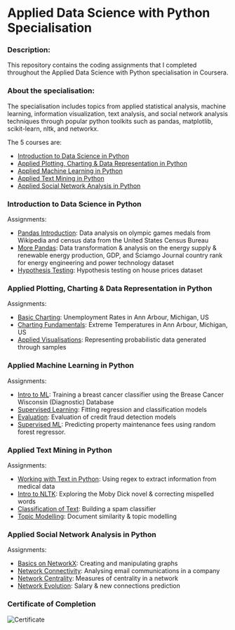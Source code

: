 # Applied Data Science with Python Specialisation

### Description:  
This repository contains the coding assignments that I completed throughout the Applied Data Science with Python specialisation in Coursera.
  
### About the specialisation:  
The specialisation includes topics from applied statistical analysis, machine learning, information visualization, text analysis, and social network analysis techniques through popular python toolkits such as pandas, matplotlib, scikit-learn, nltk, and networkx.

The 5 courses are:  
- [Introduction to Data Science in Python](https://github.com/Gianatmaja/Applied-Data-Science-with-PythonSpecialisation/tree/master/Introduction%20to%20Data%20Science%20in%20Python)
- [Applied Plotting, Charting & Data Representation in Python](https://github.com/Gianatmaja/Applied-Data-Science-with-PythonSpecialisation/tree/master/Applied%20Plotting%2C%20Charting%20%26%20Data%20Representation%20in%20Python)
- [Applied Machine Learning in Python](https://github.com/Gianatmaja/Applied-Data-Science-with-PythonSpecialisation/tree/master/Applied%20Machine%20Learning%20in%20Python)
- [Applied Text Mining in Python](https://github.com/Gianatmaja/Applied-Data-Science-with-PythonSpecialisation/tree/master/Applied%20Text%20Mining%20in%20Python)
- [Applied Social Network Analysis in Python](https://github.com/Gianatmaja/Applied-Data-Science-with-PythonSpecialisation/tree/master/Applied%20Social%20Network%20Analysis%20in%20Python)

### Introduction to Data Science in Python
Assignments:
- [Pandas Introduction](https://github.com/Gianatmaja/Applied-Data-Science-with-Python-Specialisation/blob/master/Introduction%20to%20Data%20Science%20in%20Python/Pandas%20Introduction.ipynb): Data analysis on olympic games medals from Wikipedia and census data from the United States Census Bureau
- [More Pandas](https://github.com/Gianatmaja/Applied-Data-Science-with-Python-Specialisation/blob/master/Introduction%20to%20Data%20Science%20in%20Python/More%20Pandas.ipynb): Data transformation & analysis on the energy supply & renewable energy production, GDP, and Sciamgo Journal country rank for energy engineering and power technology dataset
- [Hypothesis Testing](https://github.com/Gianatmaja/Applied-Data-Science-with-Python-Specialisation/blob/master/Introduction%20to%20Data%20Science%20in%20Python/Hypothesis%20Testing.ipynb): Hypothesis testing on house prices dataset

### Applied Plotting, Charting & Data Representation in Python
Assignments:
- [Basic Charting](https://github.com/Gianatmaja/Applied-Data-Science-with-Python-Specialisation/blob/master/Applied%20Plotting%2C%20Charting%20%26%20Data%20Representation%20in%20Python/UnemploymentRates.pdf): Unemployment Rates in Ann Arbour, Michigan, US
- [Charting Fundamentals](https://github.com/Gianatmaja/Applied-Data-Science-with-Python-Specialisation/blob/master/Applied%20Plotting%2C%20Charting%20%26%20Data%20Representation%20in%20Python/Extreme%2BTemperatures%20(1).ipynb): Extreme Temperatures in Ann Arbour, Michigan, US
- [Applied Visualisations](https://github.com/Gianatmaja/Applied-Data-Science-with-Python-Specialisation/blob/master/Applied%20Plotting%2C%20Charting%20%26%20Data%20Representation%20in%20Python/Building%20a%20Custom%20Visualisation.ipynb): Representing probabilistic data generated through samples

### Applied Machine Learning in Python
Assignments:
- [Intro to ML](https://github.com/Gianatmaja/Applied-Data-Science-with-Python-Specialisation/blob/master/Applied%20Machine%20Learning%20in%20Python/Cancer%20Classifier.ipynb): Training a breast cancer classifier using the Brease Cancer Wisconsin (Diagnostic) Database
- [Supervised Learning](https://github.com/Gianatmaja/Applied-Data-Science-with-Python-Specialisation/blob/master/Applied%20Machine%20Learning%20in%20Python/Supervised%20Learning.ipynb): Fitting regression and classification models
- [Evaluation](https://github.com/Gianatmaja/Applied-Data-Science-with-Python-Specialisation/blob/master/Applied%20Machine%20Learning%20in%20Python/Evaluation.ipynb): Evaluation of credit fraud detection models
- [Supervised ML](https://github.com/Gianatmaja/Applied-Data-Science-with-Python-Specialisation/blob/master/Applied%20Machine%20Learning%20in%20Python/Predicting%20Property%20Maintenance%20Fines.ipynb): Predicting property maintenance fees using random forest regressor.

### Applied Text Mining in Python
Assignments:
- [Working with Text in Python](https://github.com/Gianatmaja/Applied-Data-Science-with-Python-Specialisation/blob/master/Applied%20Text%20Mining%20in%20Python/Regex.ipynb): Using regex to extract information from medical data
- [Intro to NLTK](https://github.com/Gianatmaja/Applied-Data-Science-with-Python-Specialisation/blob/master/Applied%20Text%20Mining%20in%20Python/Introduction%20to%20NLTK.ipynb): Exploring the Moby Dick novel & correcting mispelled words
- [Classification of Text](https://github.com/Gianatmaja/Applied-Data-Science-with-Python-Specialisation/blob/master/Applied%20Text%20Mining%20in%20Python/Spam%20Classifier.ipynb): Building a spam classifier
- [Topic Modelling](https://github.com/Gianatmaja/Applied-Data-Science-with-Python-Specialisation/blob/master/Applied%20Text%20Mining%20in%20Python/Document%20Similarity%20%26%20Topic%20Modelling.ipynb): Document similarity & topic modelling

### Applied Social Network Analysis in Python
Assignments:
- [Basics on NetworkX](https://github.com/Gianatmaja/Applied-Data-Science-with-Python-Specialisation/blob/master/Applied%20Social%20Network%20Analysis%20in%20Python/Creating%20%26%20Manipulating%20Graphs.ipynb): Creating and manipulating graphs
- [Network Connectivity](https://github.com/Gianatmaja/Applied-Data-Science-with-Python-Specialisation/blob/master/Applied%20Social%20Network%20Analysis%20in%20Python/Network%20Connectivity.ipynb): Analysing email communications in a company
- [Network Centrality](https://github.com/Gianatmaja/Applied-Data-Science-with-Python-Specialisation/blob/master/Applied%20Social%20Network%20Analysis%20in%20Python/Network%20Centrality.ipynb): Measures of centrality in a network
- [Network Evolution](https://github.com/Gianatmaja/Applied-Data-Science-with-Python-Specialisation/blob/master/Applied%20Social%20Network%20Analysis%20in%20Python/Network%2C%20Emails%2C%20and%20Salary%20Prediction.ipynb): Salary & new connections prediction


### Certificate of Completion

![Certificate](https://github.com/Gianatmaja/Applied-Data-Science-with-Python-Specialisation/tree/master/Images/Certificate.png)


